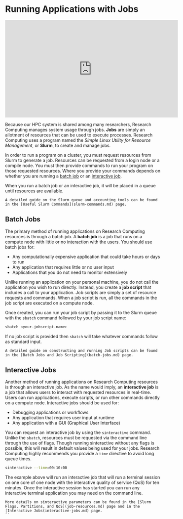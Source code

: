# Running Applications with Jobs

<iframe width="560" height="315" src="https://www.youtube.com/embed/dZLSEyYTiBM" frameborder="0" allow="autoplay; encrypted-media" allowfullscreen></iframe>

Because our HPC system is shared among many researchers, Research Computing manages system usage through jobs. **Jobs** are simply an allotment of resources that can be used to execute processes. Research Computing uses a program named the *Simple Linux Utility for Resource Management*, or **Slurm**, to create and manage jobs.

In order to run a program on a cluster, you must request resources from Slurm to generate a job. Resources can be requested from a login node or a compile node. You must then provide commands to run your program on those requested resources. Where you provide your commands depends on whether you are running a [batch job](batch-jobs.md) or an [interactive job](interactive-jobs.md).

When you run a batch job or an interactive job, it will be placed in a queue until resources are available. 

```{seealso}
A detailed guide on the Slurm queue and accounting tools can be found in the [Useful Slurm Commands](slurm-commands.md) page.
```

## Batch Jobs

The primary method of running applications on Research Computing resources is through a batch job. A **batch job** is a job that runs on a compute node with little or no interaction with the users. You should use batch jobs for:

- Any computationally expensive application that could take hours or days to run
- Any application that requires little or no user input
- Applications that you do not need to monitor extensively

Unlike running an application on your personal machine, you do not call the application you wish to run directly. Instead, you create a **job script** that includes a call to your application. Job scripts are simply a set of resource requests and commands. When a job script is run, all the commands in the job script are executed on a compute node. 

Once created, you can run your job script by passing it to the Slurm queue with the `sbatch` command followed by your job script name:

```bash
sbatch <your-jobscript-name>
```

If no job script is provided then `sbatch` will take whatever commands follow as standard input.

```{seealso}
A detailed guide on constructing and running Job scripts can be found in the [Batch Jobs and Job Scripting](batch-jobs.md) page.
```

## Interactive Jobs

Another method of running applications on Research Computing resources is through an interactive job. As the name would imply, an **interactive job** is a job that allows users to interact with requested resources in real-time. Users can run applications, execute scripts, or run other commands directly on a compute node. Interactive jobs should be used for:

- Debugging applications or workflows
- Any application that requires user input at runtime
- Any application with a GUI (Graphical User Interface)

You can request an interactive job by using the `sinteractive` command. Unlike the `sbatch`, resources must be requested via the command line through the use of flags. Though running sinteractive without any flags is possible, this will result in default values being used for your jobs. Research Computing highly recommends you provide a `time` directive to avoid long queue times. 

```bash
sinteractive --time=00:10:00
```

The example above will run an interactive job that will run a terminal session on one core of one node with the interactive quality of service (QoS) for ten minutes. Once the interactive session has started you can run any interactive terminal application you may need on the command line. 

```{seealso}
More details on sinteractive parameters can be found in the [Slurm Flags, Partitions, and QoS](job-resources.md) page and in the [Interactive Jobs(interactive-jobs.md) page.
``
